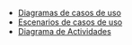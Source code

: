 - [Diagramas de casos de uso](https://drive.google.com/file/d/1K1Udk-slMIBMKl3wbf9R11YL1O4HnpAX/view)
- [Escenarios de casos de uso](https://ucesvirtual-my.sharepoint.com/:x:/g/personal/ramiro_marcos_morales_comunidad_uces_edu_ar/EU5gRCJWW2RGisABno5Vv54BGfhSdNwqXZZkNOYSInjkHQ?rtime=k86VQ48J3Ug)
- [Diagrama de Actividades](https://drive.google.com/file/d/1Y0KD7BnuJCpZkL6SAIFn9w_DXK5pxxqp/view)
